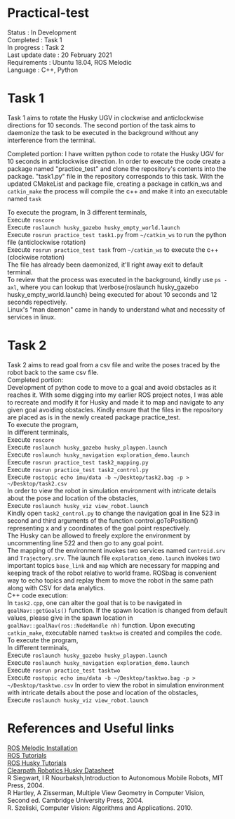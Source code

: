# Practical-test
Status : In Development   
Completed : Task 1  
In progress : Task 2  
Last update date : 20 February 2021  
Requirements : Ubuntu 18.04, ROS Melodic  
Language : C++, Python
# Task 1

Task 1 aims to rotate the Husky UGV in clockwise and anticlockwise directions for 10 seconds. The second portion of the task aims to daemonize the task to be executed in the background without any interference from the terminal.
  
Completed portion: 
I have written python code to rotate the Husky UGV for 10 seconds in anticlockwise direction. In order to execute the code create a package named "practice_test" and clone the repository's contents into the package. "task1.py" file in the repository corresponds to this task. With the updated CMakeList and package file, creating a package in catkin_ws and `catkin_make` the process will compile the c++ and make it into an executable named `task`
  
To execute the program, 
In 3 different terminals,  
    Execute `roscore`  
    Execute `roslaunch husky_gazebo husky_empty_world.launch`  
    Execute `rosrun practice_test task1.py` from `~/catkin_ws`  to run the python file (anticlockwise rotation)  
    Execute `rosrun practice_test task` from `~/catkin_ws` to execute the c++ (clockwise rotation)  
    The file has already been daemonized, it'll right away exit to default terminal.  
To review that the process was executed in the background, kindly use `ps -axl`, where you can lookup that \verbose{roslaunch husky\_gazebo husky\_empty\_world.launch} being executed for about 10 seconds and 12 seconds repectively.  
Linux's "man daemon" came in handy to understand what and necessity of services in linux.    

# Task 2 

Task 2 aims to read goal from a csv file and write the poses traced by the robot back to the same csv file.  
Completed portion:  
Development of python code to move to a goal and avoid obstacles as it reaches it. With some digging into my earlier ROS project notes, I was able to recreate and modify it for Husky and made it to map and navigate to any given goal avoiding obstacles. Kindly ensure that the files in the repository are placed as is in the newly created package practice_test.  
To execute the program,   
In different terminals,  
Execute `roscore`  
Execute `roslaunch husky_gazebo husky_playpen.launch`  
Execute `roslaunch husky_navigation exploration_demo.launch`  
Execute `rosrun practice_test task2_mapping.py`  
Execute `rosrun practice_test task2_control.py`  
Execute `rostopic echo imu/data -b ~/Desktop/task2.bag -p > ~/Desktop/task2.csv`  
In order to view the robot in simulation environment with intricate details about the pose and location of the obstacles,  
Execute `roslaunch husky_viz view_robot.launch`  
Kindly open `task2_control.py` to change the navigation goal in line 523 in second and third arguments of the function control.goToPosition() representing x and y coordinates of the goal point respectively.  
The Husky can be allowed to freely explore the environment by uncommenting line 522 and then go to any goal point.  
The mapping of the environment invokes two services named `Centroid.srv` and `Trajectory.srv`. The launch file `exploration_demo.launch` invokes two important topics `base_link` and `map` which are necessary for mapping and keeping track of the robot relative to world frame.
ROSbag is convenient way to echo topics and replay them to move the robot in the same path along with CSV for data analytics.    
C++ code execution:  
In `task2.cpp`, one can alter the goal that is to be navigated in `goalNav::getGoals()` function. If the spawn location is changed from default values, please give in the spawn location in `goalNav::goalNav(ros::NodeHandle nh)` function. Upon executing `catkin_make`, executable named `tasktwo` is created and compiles the code.  
To execute the program,     
In different terminals,  
Execute `roslaunch husky_gazebo husky_playpen.launch`  
Execute `roslaunch husky_navigation exploration_demo.launch`  
Execute `rosrun practice_test tasktwo`  
Execute `rostopic echo imu/data -b ~/Desktop/tasktwo.bag -p > ~/Desktop/tasktwo.csv` 
In order to view the robot in simulation environment with intricate details about the pose and location of the obstacles,  
Execute `roslaunch husky_viz view_robot.launch`  
  
# References and Useful links  
[ROS Melodic Installation](http://wiki.ros.org/melodic/Installation)  
[ROS Tutorials](http://wiki.ros.org/ROS/Tutorials)  
[ROS Husky Tutorials](http://wiki.ros.org/Robots/Husky)  
[Clearpath Robotics Husky Datasheet](https://www.clearpathrobotics.com/wp-content/uploads/2013/02/HUSKY_A200_UGV_2013_TEASER_email.pdf)  
R Siegwart, I R Nourbaksh,Introduction to Autonomous Mobile Robots, MIT Press, 2004.  
R Hartley, A Zisserman, Multiple View Geometry in Computer Vision, Second ed. Cambridge University Press, 2004.  
R. Szeliski, Computer Vision: Algorithms and Applications. 2010.  